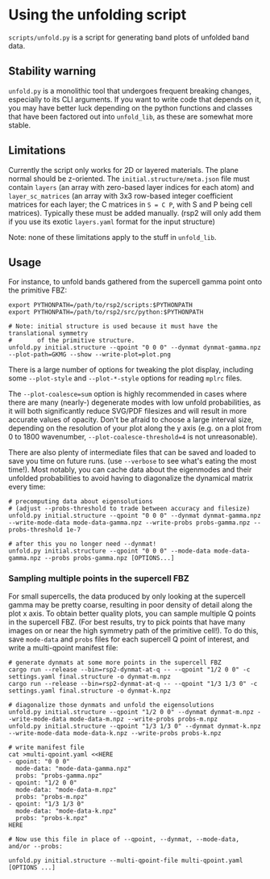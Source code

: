 # Using the unfolding script

`scripts/unfold.py` is a script for generating band plots of unfolded band data.

## Stability warning

`unfold.py` is a monolithic tool that undergoes frequent breaking changes, especially to its CLI arguments.  If you want to write code that depends on it, you may have better luck depending on the python functions and classes that have been factored out into `unfold_lib`, as these are somewhat more stable.

## Limitations

Currently the script only works for 2D or layered materials. The plane normal should be z-oriented. The `initial.structure/meta.json` file must contain `layers` (an array with zero-based layer indices for each atom) and `layer_sc_matrices` (an array with 3x3 row-based integer coefficient matrices for each layer; the C matrices in `S = C P`, with S and P being cell matrices). Typically these must be added manually. (rsp2 will only add them if you use its exotic `layers.yaml` format for the input structure)

Note: none of these limitations apply to the stuff in `unfold_lib`.

## Usage

For instance, to unfold bands gathered from the supercell gamma point onto the primitive FBZ:

```
export PYTHONPATH=/path/to/rsp2/scripts:$PYTHONPATH
export PYTHONPATH=/path/to/rsp2/src/python:$PYTHONPATH

# Note: initial structure is used because it must have the translational symmetry
#       of the primitive structure.
unfold.py initial.structure --qpoint "0 0 0" --dynmat dynmat-gamma.npz --plot-path=GKMG --show --write-plot=plot.png
```

There is a large number of options for tweaking the plot display, including some `--plot-style` and `--plot-*-style` options for reading `mplrc` files.

The `--plot-coalesce=sum` option is highly recommended in cases where there are many (nearly-) degenerate modes with low unfold probabilities, as it will both significantly reduce SVG/PDF filesizes and will result in more accurate values of opacity.  Don't be afraid to choose a large interval size, depending on the resolution of your plot along the y axis (e.g. on a plot from 0 to 1800 wavenumber, `--plot-coalesce-threshold=4` is not unreasonable).

There are also plenty of intermediate files that can be saved and loaded to save you time on future runs. (use `--verbose` to see what's eating the most time!). Most notably, you can cache data about the eigenmodes and their unfolded probabilities to avoid having to diagonalize the dynamical matrix every time:

```
# precomputing data about eigensolutions
# (adjust --probs-threshold to trade between accuracy and filesize)
unfold.py initial.structure --qpoint "0 0 0" --dynmat dynmat-gamma.npz --write-mode-data mode-data-gamma.npz --write-probs probs-gamma.npz --probs-threshold 1e-7

# after this you no longer need --dynmat!
unfold.py initial.structure --qpoint "0 0 0" --mode-data mode-data-gamma.npz --probs probs-gamma.npz [OPTIONS...]
```

### Sampling multiple points in the supercell FBZ

For small supercells, the data produced by only looking at the supercell gamma may be pretty coarse, resulting in poor density of detail along the plot x axis.  To obtain better quality plots, you can sample multiple Q points in the supercell FBZ. (For best results, try to pick points that have many images on or near the high symmetry path of the primitive cell!).  To do this, save `mode-data` and `probs` files for each supercell Q point of interest, and write a multi-qpoint manifest file:

```
# generate dynmats at some more points in the supercell FBZ
cargo run --release --bin=rsp2-dynmat-at-q -- --qpoint "1/2 0 0" -c settings.yaml final.structure -o dynmat-m.npz
cargo run --release --bin=rsp2-dynmat-at-q -- --qpoint "1/3 1/3 0" -c settings.yaml final.structure -o dynmat-k.npz

# diagonalize those dynmats and unfold the eigensolutions
unfold.py initial.structure --qpoint "1/2 0 0" --dynmat dynmat-m.npz --write-mode-data mode-data-m.npz --write-probs probs-m.npz
unfold.py initial.structure --qpoint "1/3 1/3 0" --dynmat dynmat-k.npz --write-mode-data mode-data-k.npz --write-probs probs-k.npz

# write manifest file
cat >multi-qpoint.yaml <<HERE
- qpoint: "0 0 0"
  mode-data: "mode-data-gamma.npz"
  probs: "probs-gamma.npz"
- qpoint: "1/2 0 0"
  mode-data: "mode-data-m.npz"
  probs: "probs-m.npz"
- qpoint: "1/3 1/3 0"
  mode-data: "mode-data-k.npz"
  probs: "probs-k.npz"
HERE

# Now use this file in place of --qpoint, --dynmat, --mode-data, and/or --probs:

unfold.py initial.structure --multi-qpoint-file multi-qpoint.yaml [OPTIONS ...]
```

